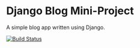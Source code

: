 # Django Blog Mini-Project

A simple blog app written using Django.

[![Build Status](https://travis-ci.org/freddorn/django-blog.svg?branch=master)](https://travis-ci.org/freddorn/django-blog)